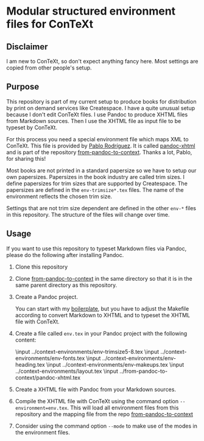 # Modular structured environment files for ConTeXt

## Disclaimer

I am new to ConTeXt, so don't expect anything fancy here. Most settings are copied from other people's setup.

## Purpose

This repository is part of my current setup to produce books for distribution by print on demand services like Createspace. I have a quite unusual setup because I don't edit ConTeXt files. I use Pandoc to produce XHTML files from Markdown sources. Then I use the XHTML file as input file to be typeset by ConTeXt.

For this process you need a special environment file which maps XML to ConTeXt. This file is provided by [Pablo Rodríguez](https://github.com/ousia). It is called [pandoc-xhtml](https://github.com/ousia/from-pandoc-to-context/blob/master/pandoc-xhtml.tex) and is part of the repository [from-pandoc-to-context](https://github.com/ousia/from-pandoc-to-context). Thanks a lot, Pablo, for sharing this!

Most books are not printed in a standard papersize so we have to setup our own papersizes. Papersizes in the book industry are called trim sizes. I define papersizes for trim sizes that are supported by Createspace. The papersizes are defined in the `env-trimsize*.tex` files. The name of the environment reflects the chosen trim size.

Settings that are not trim size dependent are defined in the other `env-*` files in this repository. The structure of the files will change over time.

## Usage

If you want to use this repository to typeset Markdown files via Pandoc, please do the following after installing Pandoc.

1. Clone this repository

2. Clone [from-pandoc-to-context](https://github.com/ousia/from-pandoc-to-context) in the same directory so that it is in the same parent directory as this repository.

3. Create a Pandoc project.

   You can start with my [boilerplate](https://github.com/juh2/pandoc-project-boilerplate), but you have to adjust the Makefile according to convert Markdown to XHTML and to typeset the XHTML file with ConTeXt.

4. Create a file called `env.tex` in your Pandoc project with the following content:

    \input ../context-environments/env-trimsize5-8.tex
    \input ../context-environments/env-fonts.tex
    \input ../context-environments/env-heading.tex
    \input ../context-environments/env-makeups.tex
    \input ../context-environments/layout.tex
    \input ../from-pandoc-to-context/pandoc-xhtml.tex

5. Create a XHTML file with Pandoc from your Markdown sources.

6. Compile the XHTML file with ConTeXt using the command option `--environment=env.tex`. This will load all environment files from this repository and the mapping file from the repo [from-pandoc-to-context](https://github.com/ousia/from-pandoc-to-context)

7. Consider using the command option `--mode` to make use of the modes in the environment files.
